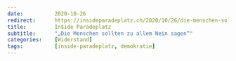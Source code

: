 ```yaml
---
date:          2020-10-26
redirect:      https://insideparadeplatz.ch/2020/10/26/die-menschen-sollten-zu-allem-nein-sagen/
title:         In$ide Paradeplatz
subtitle:      "„Die Menschen sollten zu allem Nein sagen“"
categories:    [Widerstand]
tags:          [inside-paradeplatz, demokratie]
---
```

